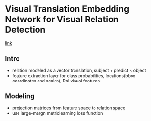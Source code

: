 # Visual Translation Embedding Network for Visual Relation Detection
[link](https://arxiv.org/pdf/1702.08319.pdf)

## Intro 

- relation modeled as a vector translation, subject + predict ~ object 
- feature extraction layer for class probabilities, locations(bbox coordinates and scales), RoI visual features 

## Modeling 

- projection matrices from feature space to relation space 
- use large-margn metriclearning loss function 
